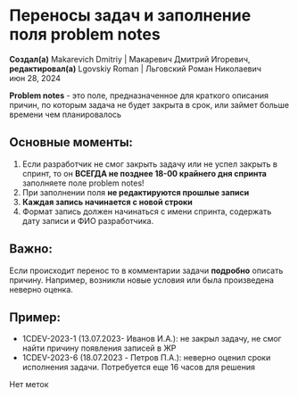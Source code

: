 # Переносы задач и заполнение поля problem notes

**Создал(а)** Makarevich Dmitriy | Макаревич Дмитрий Игоревич, **редактировал(а)** Lgovskiy Roman | Льговский Роман Николаевич  
июн 28, 2024

**Problem notes** - это поле, предназначенное для краткого описания причин, по которым задача не будет закрыта в срок, или займет больше времени чем планировалось

## Основные моменты:

1. Если разработчик не смог закрыть задачу или не успел закрыть в спринт, то он **ВСЕГДА не позднее 18-00 крайнего дня спринта** заполняете поле problem notes!
2. При заполнении поля **не редактируются прошлые записи**
3. **Каждая запись начинается с новой строки**
4. Формат запись должен начинаться с имени спринта, содержать дату записи и ФИО разработчика.

## Важно:

Если происходит перенос то в комментарии задачи **подробно** описать причину. Например, возникли новые условия или была произведена неверно оценка.

## Пример:

- 1СDEV-2023-1 (13.07.2023- Иванов И.А.): не закрыл задачу, не смог найти причину появления записей в ЖР
- 1СDEV-2023-6 (18.07.2023 - Петров П.А.): неверно оценил сроки исполнения задачи. Потребуется еще 16 часов для решения

Нет меток